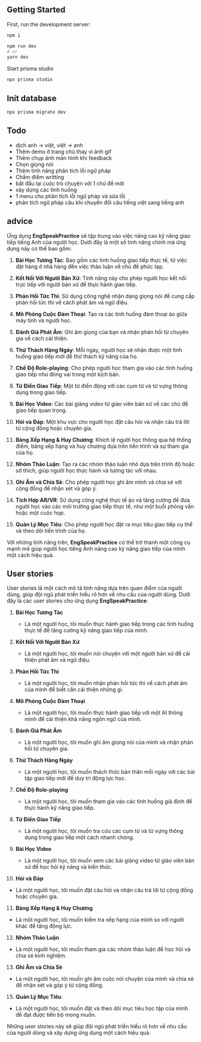 ## Getting Started

First, run the development server:

```bash
npm i

npm run dev
# or
yarn dev
```

Start prisma studio
```bash
npx prisma studio
```

## Init database
```bash
npx prisma migrate dev
```

## Todo
- dịch anh -> việt, việt -> anh
- Thêm demo ở trang chủ thay vì ảnh gif
- Thêm chụp ảnh màn hình khi feedback
- Chọn giọng nói
- Thêm tính năng phân tích lỗi ngữ pháp
- Chấm điểm writting
- bắt đầu lại cuộc trò chuyện với 1 chủ đề mới
- xây dựng các tình huống
- 1 menu cho phân tích lỗi ngữ pháp và sửa lỗi
- phân tích ngữ pháp câu khi chuyển đổi câu tiếng việt sang tiếng anh

## advice
Ứng dụng **EngSpeakPractice** sẽ tập trung vào việc nâng cao kỹ năng giao tiếp tiếng Anh của người học. Dưới đây là một số tính năng chính mà ứng dụng này có thể bao gồm:

1. **Bài Học Tương Tác**: Bao gồm các tình huống giao tiếp thực tế, từ việc đặt hàng ở nhà hàng đến việc thảo luận về chủ đề phức tạp.

2. **Kết Nối Với Người Bản Xứ**: Tính năng này cho phép người học kết nối trực tiếp với người bản xứ để thực hành giao tiếp.

3. **Phản Hồi Tức Thì**: Sử dụng công nghệ nhận dạng giọng nói để cung cấp phản hồi tức thì về cách phát âm và ngữ điệu.

4. **Mô Phỏng Cuộc Đàm Thoại**: Tạo ra các tình huống đàm thoại ảo giữa máy tính và người học.

5. **Đánh Giá Phát Âm**: Ghi âm giọng của bạn và nhận phản hồi từ chuyên gia về cách cải thiện.

6. **Thử Thách Hàng Ngày**: Mỗi ngày, người học sẽ nhận được một tình huống giao tiếp mới để thử thách kỹ năng của họ.

7. **Chế Độ Role-playing**: Cho phép người học tham gia vào các tình huống giao tiếp như đóng vai trong một kịch bản.

8. **Từ Điển Giao Tiếp**: Một từ điển động với các cụm từ và từ vựng thông dụng trong giao tiếp.

9. **Bài Học Video**: Các bài giảng video từ giáo viên bản xứ về các chủ đề giao tiếp quan trọng.

10. **Hỏi và Đáp**: Một khu vực cho người học đặt câu hỏi và nhận câu trả lời từ cộng đồng hoặc chuyên gia.

11. **Bảng Xếp Hạng & Huy Chương**: Khích lệ người học thông qua hệ thống điểm, bảng xếp hạng và huy chương dựa trên tiến trình và sự tham gia của họ.

12. **Nhóm Thảo Luận**: Tạo ra các nhóm thảo luận nhỏ dựa trên trình độ hoặc sở thích, giúp người học thực hành và tương tác với nhau.

13. **Ghi Âm và Chia Sẻ**: Cho phép người học ghi âm mình và chia sẻ với cộng đồng để nhận xét và góp ý.

14. **Tích Hợp AR/VR**: Sử dụng công nghệ thực tế ảo và tăng cường để đưa người học vào các môi trường giao tiếp thực tế, như một buổi phỏng vấn hoặc một cuộc họp.

15. **Quản Lý Mục Tiêu**: Cho phép người học đặt ra mục tiêu giao tiếp cụ thể và theo dõi tiến trình của họ.

Với những tính năng trên, **EngSpeakPractice** có thể trở thành một công cụ mạnh mẽ giúp người học tiếng Anh nâng cao kỹ năng giao tiếp của mình một cách hiệu quả.

## User stories
User stories là một cách mô tả tính năng dựa trên quan điểm của người dùng, giúp đội ngũ phát triển hiểu rõ hơn về nhu cầu của người dùng. Dưới đây là các user stories cho ứng dụng **EngSpeakPractice**:

1. **Bài Học Tương Tác**
   - Là một người học, tôi muốn thực hành giao tiếp trong các tình huống thực tế để tăng cường kỹ năng giao tiếp của mình.

2. **Kết Nối Với Người Bản Xứ**
   - Là một người học, tôi muốn nói chuyện với một người bản xứ để cải thiện phát âm và ngữ điệu.

3. **Phản Hồi Tức Thì**
   - Là một người học, tôi muốn nhận phản hồi tức thì về cách phát âm của mình để biết cần cải thiện những gì.

4. **Mô Phỏng Cuộc Đàm Thoại**
   - Là một người học, tôi muốn thực hành giao tiếp với một AI thông minh để cải thiện khả năng ngôn ngữ của mình.

5. **Đánh Giá Phát Âm**
   - Là một người học, tôi muốn ghi âm giọng nói của mình và nhận phản hồi từ chuyên gia.

6. **Thử Thách Hàng Ngày**
   - Là một người học, tôi muốn thách thức bản thân mỗi ngày với các bài tập giao tiếp mới để duy trì động lực học.

7. **Chế Độ Role-playing**
   - Là một người học, tôi muốn tham gia vào các tình huống giả định để thực hành kỹ năng giao tiếp.

8. **Từ Điển Giao Tiếp**
   - Là một người học, tôi muốn tra cứu các cụm từ và từ vựng thông dụng trong giao tiếp một cách nhanh chóng.

9. **Bài Học Video**
   - Là một người học, tôi muốn xem các bài giảng video từ giáo viên bản xứ để học hỏi kỹ năng và kiến thức.

10. **Hỏi và Đáp**
   - Là một người học, tôi muốn đặt câu hỏi và nhận câu trả lời từ cộng đồng hoặc chuyên gia.

11. **Bảng Xếp Hạng & Huy Chương**
   - Là một người học, tôi muốn kiểm tra xếp hạng của mình so với người khác để tăng động lực.

12. **Nhóm Thảo Luận**
   - Là một người học, tôi muốn tham gia các nhóm thảo luận để học hỏi và chia sẻ kinh nghiệm.

13. **Ghi Âm và Chia Sẻ**
   - Là một người học, tôi muốn ghi âm cuộc nói chuyện của mình và chia sẻ để nhận xét và góp ý từ cộng đồng.

15. **Quản Lý Mục Tiêu**
   - Là một người học, tôi muốn đặt và theo dõi mục tiêu học tập của mình để đạt được tiến bộ mong muốn.

Những user stories này sẽ giúp đội ngũ phát triển hiểu rõ hơn về nhu cầu của người dùng và xây dựng ứng dụng một cách hiệu quả.